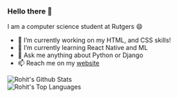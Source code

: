 ### Hello there 👋

I am a computer science student at Rutgers 😄

- 🔭 I’m currently working on my HTML, and CSS skills!
- 🌱 I’m currently learning React Native and ML
- 💬 Ask me anything about Python or Django
- 📫 Reach me on my [website](https://abrohit.pythonanywhere.com/)

<img align="left" alt="Rohit's Github Stats" src="https://github-readme-stats.vercel.app/api?username=abrohit&show_icons=true&hide_border=true&count_private=true" />  
<br />
<img alt="Rohit's Top Languages" src="https://github-readme-stats.vercel.app/api/top-langs/?username=abrohit&layout=compact"/>
